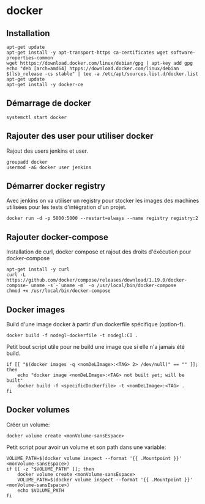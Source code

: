 # docker

## Installation
```shell
apt-get update
apt-get install -y apt-transport-https ca-certificates wget software-properties-common
wget htttps://download.docker.com/linux/debian/gpg | apt-key add gpg
echo "deb [arch=amd64] htpps://download.docker.com/linux/debian $(lsb_release -cs stable" | tee -a /etc/apt/sources.list.d/docker.list
apt-get update
apt-get install -y docker-ce
```
## Démarrage de docker
```shell
systemctl start docker
```

## Rajouter des user pour utiliser docker
Rajout des users jenkins et user.
```shell
groupadd docker
usermod -aG docker user jenkins
```

## Démarrer docker registry
Avec jenkins on va utiliser un registry pour stocker les images des machines utilisées pour les tests d'intégration d'un projet.
```shell
docker run -d -p 5000:5000 --restart=always --name registry registry:2
```

## Rajouter docker-compose
Installation de curl, docker compose et rajout des droits d'éxécution pour docker-compose
```shell
apt-get install -y curl
curl -L https://github.com/docker/compose/releases/download/1.19.0/docker-compose-`uname -s`-`uname -m` -o /usr/local/bin/docker-compose
chmod +x /usr/local/bin/docker-compose
```

## Docker images
Build d'une image docker à partir d'un dockerfile spécifique (option-f).
```shell
docker build -f nodegl-dockerfile -t nodegl:CI .
```
Petit bout script utile pour ne build une image que si elle n'a jamais été build.
```shell
if [[ "$(docker images -q <nomDeLImage>:<TAG> 2> /dev/null)" == "" ]]; then
	echo "docker image <nomDeLImage>:<TAG> not built yet; will be built"
	docker build -f <specificDockerfile> -t <nomDeLImage>:<TAG> .
fi
```

## Docker volumes
Créer un volume:
```shell
docker volume create <monVolume-sansEspace>
```
Petit script pour avoir un volume et son path dans une variable:
```shell
VOLUME_PATH=$(docker volume inspect --format '{{ .Mountpoint }}' <monVolume-sansEspace>)
if [[ -z "$VOLUME_PATH" ]]; then
	docker volume create <monVolume-sansEspace>
	VOLUME_PATH=$(docker volume inspect --format '{{ .Mountpoint }}' <monVolume-sansEspace>)
	echo $VOLUME_PATH
fi
```